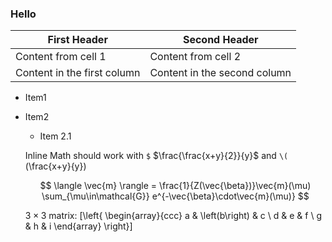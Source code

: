 
### Hello

First Header | Second Header
------------ | -------------
Content from cell 1 | Content from cell 2
Content in the first column | Content in the second column

* Item1
* Item2
  * Item 2.1

  Inline Math should work with `$` $\frac{\frac{x+y}{2}}{y}$
  and `\(` \(\frac{x+y}{y}\)

  $$
  \langle \vec{m} \rangle =
  \frac{1}{Z(\vec{\beta})}\vec{m}(\mu)
  \sum_{\mu\in\mathcal{G}}
  e^{-\vec{\beta}\cdot\vec{m}(\mu)}
  $$

  $3 \times 3$ matrix:
  \[\left\{ \begin{array}{ccc}
  a & \left(b\right) & c \\
  d & e & f \\
  g & h & i \end{array} \right\}\]
